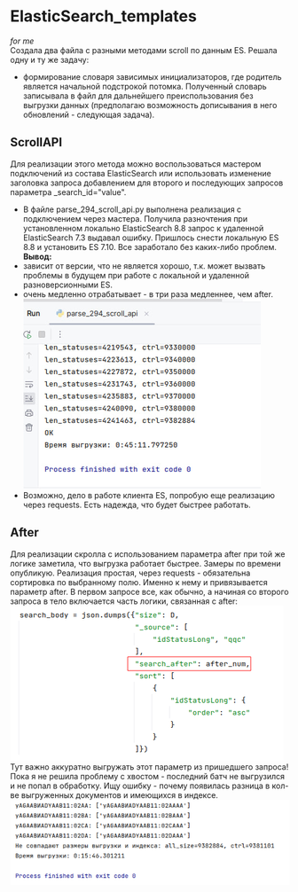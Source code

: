 # ElasticSearch_templates
*for me*  
Создала два файла с разными методами scroll по данным ES.
Решала одну и ту же задачу:  
- формирование словаря зависимых инициализаторов, где родитель является начальной подстрокой потомка. Полученный словарь записывала в файл для дальнейшего преиспользования без выгрузки данных (предполагаю возможность дописывания в него обновлений - следующая задача).

##  ScrollAPI  
Для реализации этого метода можно воспользоваться мастером подключений из состава ElasticSearch или использовать изменение заголовка запроса добавлением для второго и последующих запросов параметра _search_id="value".
- В файле parse_294_scroll_api.py выполнена реализация с подключением через мастера. 
Получила разночтения при установленном локально ElasticSearch 8.8 запрос к удаленной ElasticSearch 7.3 выдавал ошибку. Пришлось снести локальную ES 8.8 и установить ES 7.10. Все заработало без каких-либо проблем. 
**Вывод:**  
- зависит от версии, что не является хорошо, т.к. может вызвать проблемы в будущем при работе с локальной и удаленной разноверсионными ES.
- очень медленно отрабатывает - в три раза медленнее, чем after.
![результат scrollAPI](https://github.com/OlgaMurzina/ElasticSearch_templates/blob/main/scrollAPIresult.png)  
- Возможно, дело в работе клиента ES, попробую еще реализацию через requests. Есть надежда, что будет быстрее работать.

## After 
Для реализации скролла с использованием параметра after при той же логике заметила, что выгрузка работает быстрее. Замеры по времени опубликую.
Реализация простая, через requests - обязательна сортировка по выбранному полю. Именно к нему и привязывается параметр after.
В первом запросе все, как обычно, а начиная со второго запроса в тело включается часть логики, связанная с after:  
![тело запроса](https://github.com/OlgaMurzina/ElasticSearch_templates/blob/main/scroll_after_two_request.png)  
Тут важно аккуратно выгружать этот параметр из пришедшего запроса! Пока я не решила проблему с хвостом - последний батч не выгрузился и не попал в обработку.
Ищу ошибку - почему появилась разница в кол-ве выгруженных документов и имеющихся в индексе.  
![ошибка](https://github.com/OlgaMurzina/ElasticSearch_templates/blob/main/after_bag.png)

